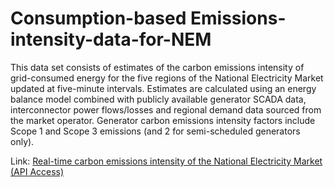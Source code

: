 # Consumption-based Emissions-intensity-data-for-NEM

This data set consists of estimates of the carbon emissions intensity of grid-consumed energy for the five regions of the National Electricity Market updated at five-minute intervals. Estimates are calculated using an energy balance model combined with publicly available generator SCADA data, interconnector power flows/losses and regional demand data sourced from the market operator. Generator carbon emissions intensity factors include Scope 1 and Scope 3 emissions (and 2 for semi-scheduled generators only).

Link:
[Real-time carbon emissions intensity of the National Electricity Market (API Access)](https://agdatashop.csiro.au/real-time-carbon-emissions-intensity-of-the-national-electricity-market)
